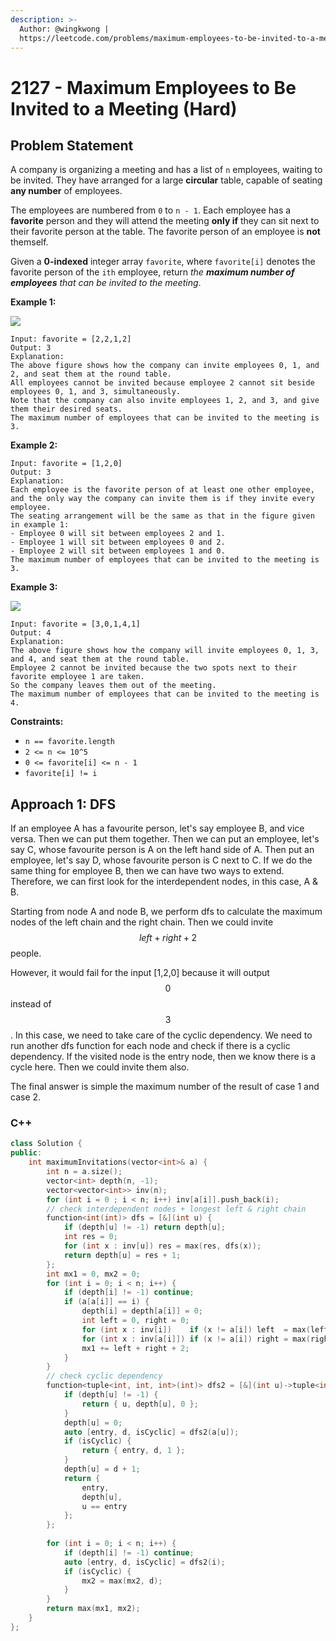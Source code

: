 ```yaml
---
description: >-
  Author: @wingkwong |
  https://leetcode.com/problems/maximum-employees-to-be-invited-to-a-meeting/
---
```


# 2127 - Maximum Employees to Be Invited to a Meeting (Hard)

## Problem Statement

A company is organizing a meeting and has a list of `n` employees, waiting to be invited. They have arranged for a large **circular** table, capable of seating **any number** of employees.

The employees are numbered from `0` to `n - 1`. Each employee has a **favorite** person and they will attend the meeting **only if** they can sit next to their favorite person at the table. The favorite person of an employee is **not** themself.

Given a **0-indexed** integer array `favorite`, where `favorite[i]` denotes the favorite person of the `ith` employee, return _the **maximum number of employees** that can be invited to the meeting_.

&#x20;

**Example 1:**

![](https://assets.leetcode.com/uploads/2021/12/14/ex1.png)

```
Input: favorite = [2,2,1,2]
Output: 3
Explanation:
The above figure shows how the company can invite employees 0, 1, and 2, and seat them at the round table.
All employees cannot be invited because employee 2 cannot sit beside employees 0, 1, and 3, simultaneously.
Note that the company can also invite employees 1, 2, and 3, and give them their desired seats.
The maximum number of employees that can be invited to the meeting is 3. 
```

**Example 2:**

```
Input: favorite = [1,2,0]
Output: 3
Explanation: 
Each employee is the favorite person of at least one other employee, and the only way the company can invite them is if they invite every employee.
The seating arrangement will be the same as that in the figure given in example 1:
- Employee 0 will sit between employees 2 and 1.
- Employee 1 will sit between employees 0 and 2.
- Employee 2 will sit between employees 1 and 0.
The maximum number of employees that can be invited to the meeting is 3.
```

**Example 3:**

![](https://assets.leetcode.com/uploads/2021/12/14/ex2.png)

```
Input: favorite = [3,0,1,4,1]
Output: 4
Explanation:
The above figure shows how the company will invite employees 0, 1, 3, and 4, and seat them at the round table.
Employee 2 cannot be invited because the two spots next to their favorite employee 1 are taken.
So the company leaves them out of the meeting.
The maximum number of employees that can be invited to the meeting is 4.
```

&#x20;

**Constraints:**

* `n == favorite.length`
* `2 <= n <= 10^5`
* `0 <= favorite[i] <= n - 1`
* `favorite[i] != i`

## Approach 1: DFS

If an employee A has a favourite person, let's say employee B, and vice versa. Then we can put them together. Then we can put an employee, let's say C, whose favourite person is A on the left hand side of A. Then put an employee, let's say D, whose favourite person is C next to C. If we do the same thing for employee B, then we can have two ways to extend. Therefore, we can first look for the interdependent nodes, in this case, A & B.

Starting from node A and node B, we perform dfs to calculate the maximum nodes of the left chain and the right chain. Then we could invite $$left+right+2$$people.

However, it would fail for the input \[1,2,0] because it will output $$0$$ instead of $$3$$. In this case, we need to take care of the cyclic dependency. We need to run another dfs function for each node and check if there is a cyclic dependency. If the visited node is the entry node, then we know there is a cycle here. Then we could invite them also.

The final answer is simple the maximum number of the result of case 1 and case 2.

### C++

```cpp
class Solution {
public:
    int maximumInvitations(vector<int>& a) {
        int n = a.size();
        vector<int> depth(n, -1);
        vector<vector<int>> inv(n);
        for (int i = 0 ; i < n; i++) inv[a[i]].push_back(i);
        // check interdependent nodes + longest left & right chain
        function<int(int)> dfs = [&](int u) {
            if (depth[u] != -1) return depth[u];
            int res = 0;
            for (int x : inv[u]) res = max(res, dfs(x));
            return depth[u] = res + 1;
        };
        int mx1 = 0, mx2 = 0;
        for (int i = 0; i < n; i++) {
            if (depth[i] != -1) continue;
            if (a[a[i]] == i) {
                depth[i] = depth[a[i]] = 0;
                int left = 0, right = 0;
                for (int x : inv[i])    if (x != a[i]) left  = max(left, dfs(x));
                for (int x : inv[a[i]]) if (x != a[i]) right = max(right, dfs(x));
                mx1 += left + right + 2;
            }
        }
        // check cyclic dependency
        function<tuple<int, int, int>(int)> dfs2 = [&](int u)->tuple<int, int, int> {
            if (depth[u] != -1) {
                return { u, depth[u], 0 };
            }  
            depth[u] = 0;
            auto [entry, d, isCyclic] = dfs2(a[u]);
            if (isCyclic) {
                return { entry, d, 1 };
            }
            depth[u] = d + 1;
            return {
                entry,
                depth[u],
                u == entry
            };
        };
        
        for (int i = 0; i < n; i++) {
            if (depth[i] != -1) continue;
            auto [entry, d, isCyclic] = dfs2(i);
            if (isCyclic) {
                mx2 = max(mx2, d);
            }
        }
        return max(mx1, mx2);
    }
};
```
